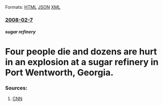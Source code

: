 
Formats: [HTML](/news/2008/02/7/four-people-die-and-dozens-are-hurt-in-an-explosion-at-a-sugar-refinery-in-port-wentworth-georgia.html)  [JSON](/news/2008/02/7/four-people-die-and-dozens-are-hurt-in-an-explosion-at-a-sugar-refinery-in-port-wentworth-georgia.json)  [XML](/news/2008/02/7/four-people-die-and-dozens-are-hurt-in-an-explosion-at-a-sugar-refinery-in-port-wentworth-georgia.xml)  

### [2008-02-7](/news/2008/02/7/index.md)

##### sugar refinery
#  Four people die and dozens are hurt in an explosion at a sugar refinery in Port Wentworth, Georgia. 




### Sources:

1. [CNN](http://edition.cnn.com/2008/US/02/07/sugar.plant.explosion/index.html)
